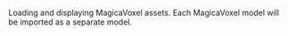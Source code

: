 Loading and displaying MagicaVoxel assets.
Each MagicaVoxel model will be imported as a separate model.

